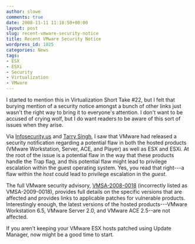 ```yaml
---
author: slowe
comments: true
date: 2008-11-11 11:18:50+00:00
layout: post
slug: recent-vmware-security-notice
title: Recent VMware Security Notice
wordpress_id: 1025
categories: News
tags:
- ESX
- ESXi
- Security
- Virtualization
- VMware
---
```


I started to mention this in Virtualization Short Take #22, but I felt that burying mention of a security notice amongst a bunch of other links just wasn't the right way to bring it to everyone's attention. I don't want to be accused of crying wolf, but I do want readers to be aware of this sort of issues when they arise.

Via [Infosecurity.us](http://infosecurity.us/?p=3222) and [Tarry Singh](http://tarrysingh.blogspot.com/2008/11/vmware-security-notice-cpu-flaw-may.html), I saw that VMware had released a security notification regarding a potential flaw in both the hosted products (VMware Workstation, Server, ACE, and Player) as well as ESX and ESXi. At the root of the issue is a potential flaw in the way that these products handle the Trap flag, and this potential flaw might lead to privilege escalation within the guest operating system. Yes, you read that right---a flaw within the _host_ could lead to privilege escalation in the _guest_.

The full VMware security advisory, [VMSA-2008-0018](http://www.vmware.com/security/advisories/VMSA-2008-0018.html) (incorrectly listed as VMSA-2009-0018), provides full details on the specific versions that are affected and provides links to applicable patches for vulnerable products. Interestingly enough, the latest versions of the hosted products---VMware Workstation 6.5, VMware Server 2.0, and VMware ACE 2.5--are not affected.

If you aren't keeping your VMware ESX hosts patched using Update Manager, now might be a good time to start.
